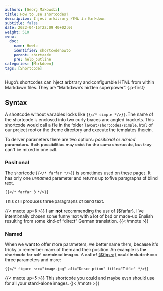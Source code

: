 ```yaml
---
authors: [Georg Makowski]
title: How to use shortcodes?
description: Inject arbitrary HTML in Markdown
subtitle: false
date: 2022-04-15T22:09:40+02:00 
weight: 510
menu:
  doc:
    name: Howto
    identifier: shortcodehowto
    parent: shortcode 
    pre: help_outline
categories: [Markdown]
tags: [Shortcode]
---
```


Hugo’s shortcodes can inject arbitrary and configurable HTML from within Markdown files. They are “Markdown’s hidden superpower”.
{.p-first} <!--more-->

## Syntax

A shortcode without variables looks like `{{</* simple */>}}`. The name of the shortcode is enclosed into two curly braces and angled brackets. This shortcode would call a file in the folder `layout/shortcodes/simple.html` of our project root or the theme directory and execute the templates therein.

To deliver parameters there are two options: _positional_ or _named_ parameters. Both possibilities may exist for the same shortcode, but they can't be mixed in one call.

### Positional

The shortcode  `{{</* farfar */>}}` is sometimes used on these pages. It has only one _unnamed_ parameter and returns up to five paragraphs of blind text.

```md {.left}
{{</* farfar 3 */>}}  
```

This call produces three paragraphs of blind text.

{{< mnote up=8 >}}
I am **not** recommending the use of {$farfar}. I’ve intentionally chosen some funny text with a lot of bad or made-up English resulting from some kind-of “direct” German translation.
{{< /mnote >}}

### Named

When we want to offer more parameters, we better name them, because it's tricky to remember many of them and their position. An example is the shortcode for self-contained images. A call of [{$figure}](/doc/shortcode/figure) could include these three parameters and more:

```md
{{</* figure src="image.jpg" alt="Description" title="Title" */>}} 
```

{{< mnote up=5 >}}
This shortcode you could and maybe even should use for all your stand-alone images.
{{< /mnote >}}
